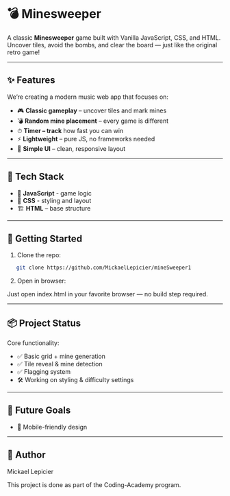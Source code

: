 
# 💣 Minesweeper

A classic **Minesweeper** game built with Vanilla JavaScript, CSS, and HTML.
Uncover tiles, avoid the bombs, and clear the board — just like the original retro game!

---

## ✨ Features

We’re creating a modern music web app that focuses on:

- 🎮 **Classic gameplay** – uncover tiles and mark mines  
- 💣 **Random mine placement** – every game is different  
- ⏱ **Timer – track** how fast you can win  
- ⚡ **Lightweight** – pure JS, no frameworks needed
- 🎨 **Simple UI** – clean, responsive layout
  
---

## 🧰 Tech Stack

- 📜 **JavaScript** - game logic
- 🎨 **CSS** - styling and layout 
- 🏗 **HTML** – base structure  

---

## 🚀 Getting Started

1. Clone the repo:
   
```bash
   git clone https://github.com/MickaelLepicier/mineSweeper1
```

2. Open in browser:
   
Just open index.html in your favorite browser — no build step required.


---

## 📦 Project Status

Core functionality:
- ✅ Basic grid + mine generation
- ✅ Tile reveal & mine detection
- ✅ Flagging system
- 🛠 Working on styling & difficulty settings


---

## 🎯 Future Goals

- 📱 Mobile-friendly design 

---


## 👥 Author
Mickael Lepicier

This project is done as part of the Coding-Academy program.

